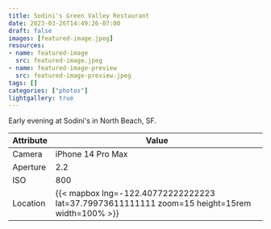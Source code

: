 ```yaml
---
title: Sodini's Green Valley Restaurant
date: 2023-03-26T14:49:26-07:00
draft: false
images: [featured-image.jpeg]
resources:
- name: featured-image
  src: featured-image.jpeg
- name: featured-image-preview
  src: featured-image-preview.jpeg
tags: []
categories: ["photos"]
lightgallery: true
---
```

Early evening at Sodini's in North Beach, SF.

| Attribute    | Value |
|--------------|-------|
| Camera       | iPhone 14 Pro Max |
| Aperture     | 2.2 |
| ISO          | 800 |
| Location     | {{< mapbox lng=-122.40772222222223 lat=37.79973611111111 zoom=15 height=15rem width=100% >}} |
